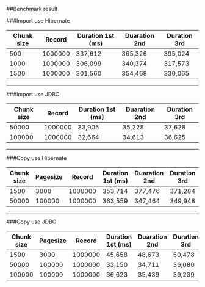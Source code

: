 ##Benchmark result

###Import use Hibernate

| Chunk size | Record | Duration 1st (ms) | Duaration 2nd | Duration 3rd |
| ------------- | ------------- |	------------- |	-------------	| ------------- |
| 500 | 1000000 |	337,612 | 365,326	| 395,024 |
| 1000 | 1000000 |	306,099 |	340,374 | 317,573 |
| 1500 | 1000000 |	301,560 |	354,468 | 330,065 |

----------------------------------------------------
###Import use JDBC

| Chunk size | Record | Duration 1st (ms) | Duaration 2nd | Duration 3rd |
| ------------- | ------------- |	------------- |	-------------	| ------------- |
| 50000 | 1000000 |	33,905 |	35,228	| 37,628 |
| 100000 | 1000000 |	32,664 |	34,613	| 36,625 |

----------------------------------------------------
###Copy use Hibernate

| Chunk size | Pagesize | Record | Duration 1st (ms) | Duaration 2nd | Duration 3rd |
| ------------- | ------------- |	------------- |	-------------	| ------------- | ------------- |
| 1500 | 3000 |	1000000 |	353,714	| 377,476 | 371,284 |
| 50000 | 100000 |	1000000 |	363,559	| 347,464 | 349,948 |

----------------------------------------------------
###Copy use JDBC

| Chunk size | Pagesize | Record | Duration 1st (ms) | Duaration 2nd | Duration 3rd |
| ------------- | ------------- |	------------- |	-------------	| ------------- | ------------- |
| 1500 | 3000 |	1000000 |	45,658	| 48,673 | 50,478 |
| 50000 | 100000 |	1000000 |	33,150 | 34,711 | 36,080 |
| 100000 | 100000 |	1000000 |	36,623 | 35,439 | 39,239 |

